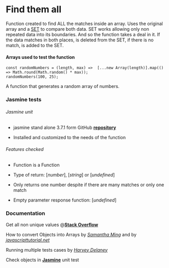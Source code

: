 # Find them all

Function created to find ALL the matches inside an array. Uses the original array and a [SET](https://developer.mozilla.org/en-US/docs/Web/JavaScript/Reference/Global_Objects/Set) to compare both data. SET works allowing only non repeated data into its boundaries. And so the function takes a deal in it. If the data matches in both places, is deleted from the SET, if there is no match, is added to the SET.

#### Arrays used to test the function

```
const randomNumbers = (length, max) =>  [...new Array(length)].map(() => Math.round(Math.random() * max));
randomNumbers(100, 25);

```
A function that generates a random array of numbers.

### Jasmine tests

###### Jasmine unit

  * jasmine stand alone 3.7.1 form GitHub [**repository**](https://github.com/jasmine/jasmine/releases)

  * Installed and customized to the needs of the function
###### Features checked

  * Function is a Function

  * Type of return: [*number*], [*string*] or [*undefined*]

  * Only returns one number despite if there are many matches or only one match

  * Empty parameter response function: [*undefined*]

### Documentation

Get all non unique values @[**Stack Overflow**](https://stackoverflow.com/questions/840781/get-all-non-unique-values-i-e-duplicate-more-than-one-occurrence-in-an-array?page=1&tab=votes)

How to convert Objects into Arrays by [*Samantha Ming*](https://www.samanthaming.com/tidbits/76-converting-object-to-array/) and by [*javascripttutorial.net*](https://www.javascripttutorial.net/object/convert-an-object-to-an-array-in-javascript/#:~:text=To%20convert%20an%20object%20to%20an%20array%20you%20use%20one,entries()%20.)

Running multiple tests cases by [*Harvey Delaney*](https://blog.harveydelaney.com/running-multiple-test-cases-in-jasmine/)

Check objects in [**Jasmine**](https://jasmine.github.io/2.2/introduction.html#section-Partial_Matching_with_<code>jasmine.objectContaining</code>) unit test
